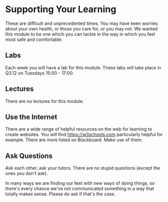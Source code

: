 # Supporting Your Learning

These are difficult and unprecedented times. You may have keen worries about your own health, or those you care for, or you may not. We wanted this module to be one which you can tackle in the way in which you feel most safe and comfortable.

## Labs

Each week you will have a lab for this module. These labs will take place in Q3.12 on Tuesdays 15:00 - 17:00.

## Lectures

There are no lectures for this module.

## Use the Internet

There are a wide range of helpful resources on the web for learning to create websites. You will find <https://w3schools.com> particularly helpful for example. There are more listed on Blackboard. Make use of them.

## Ask Questions

Ask each other, ask your tutors. There are no stupid questions (except the ones you don't ask).

In many ways we are finding our feet with new ways of doing things, so there's every chance we've not communicated something in a way that totally makes sense. Please do ask if that's the case.
